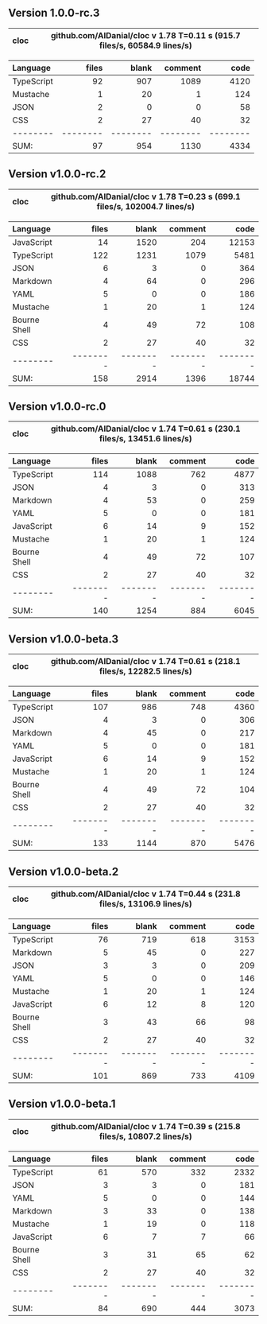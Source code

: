 ## Version 1.0.0-rc.3
  
cloc|github.com/AlDanial/cloc v 1.78  T=0.11 s (915.7 files/s, 60584.9 lines/s)
--- | ---

Language|files|blank|comment|code
:-------|-------:|-------:|-------:|-------:
TypeScript|92|907|1089|4120
Mustache|1|20|1|124
JSON|2|0|0|58
CSS|2|27|40|32
--------|--------|--------|--------|--------
SUM:|97|954|1130|4334
  ## Version v1.0.0-rc.2

| cloc | github.com/AlDanial/cloc v 1.78 T=0.23 s (699.1 files/s, 102004.7 lines/s) |
| ---- | -------------------------------------------------------------------------- |


| Language     |    files |    blank |  comment |     code |
| :----------- | -------: | -------: | -------: | -------: |
| JavaScript   |       14 |     1520 |      204 |    12153 |
| TypeScript   |      122 |     1231 |     1079 |     5481 |
| JSON         |        6 |        3 |        0 |      364 |
| Markdown     |        4 |       64 |        0 |      296 |
| YAML         |        5 |        0 |        0 |      186 |
| Mustache     |        1 |       20 |        1 |      124 |
| Bourne Shell |        4 |       49 |       72 |      108 |
| CSS          |        2 |       27 |       40 |       32 |
| --------     | -------- | -------- | -------- | -------- |
| SUM:         |      158 |     2914 |     1396 |    18744 |

## Version v1.0.0-rc.0

| cloc | github.com/AlDanial/cloc v 1.74 T=0.61 s (230.1 files/s, 13451.6 lines/s) |
| ---- | ------------------------------------------------------------------------- |


| Language     |    files |    blank |  comment |     code |
| :----------- | -------: | -------: | -------: | -------: |
| TypeScript   |      114 |     1088 |      762 |     4877 |
| JSON         |        4 |        3 |        0 |      313 |
| Markdown     |        4 |       53 |        0 |      259 |
| YAML         |        5 |        0 |        0 |      181 |
| JavaScript   |        6 |       14 |        9 |      152 |
| Mustache     |        1 |       20 |        1 |      124 |
| Bourne Shell |        4 |       49 |       72 |      107 |
| CSS          |        2 |       27 |       40 |       32 |
| --------     | -------- | -------- | -------- | -------- |
| SUM:         |      140 |     1254 |      884 |     6045 |

## Version v1.0.0-beta.3

| cloc | github.com/AlDanial/cloc v 1.74 T=0.61 s (218.1 files/s, 12282.5 lines/s) |
| ---- | ------------------------------------------------------------------------- |


| Language     |    files |    blank |  comment |     code |
| :----------- | -------: | -------: | -------: | -------: |
| TypeScript   |      107 |      986 |      748 |     4360 |
| JSON         |        4 |        3 |        0 |      306 |
| Markdown     |        4 |       45 |        0 |      217 |
| YAML         |        5 |        0 |        0 |      181 |
| JavaScript   |        6 |       14 |        9 |      152 |
| Mustache     |        1 |       20 |        1 |      124 |
| Bourne Shell |        4 |       49 |       72 |      104 |
| CSS          |        2 |       27 |       40 |       32 |
| --------     | -------- | -------- | -------- | -------- |
| SUM:         |      133 |     1144 |      870 |     5476 |

## Version v1.0.0-beta.2

| cloc | github.com/AlDanial/cloc v 1.74 T=0.44 s (231.8 files/s, 13106.9 lines/s) |
| ---- | ------------------------------------------------------------------------- |


| Language     |    files |    blank |  comment |     code |
| :----------- | -------: | -------: | -------: | -------: |
| TypeScript   |       76 |      719 |      618 |     3153 |
| Markdown     |        5 |       45 |        0 |      227 |
| JSON         |        3 |        3 |        0 |      209 |
| YAML         |        5 |        0 |        0 |      146 |
| Mustache     |        1 |       20 |        1 |      124 |
| JavaScript   |        6 |       12 |        8 |      120 |
| Bourne Shell |        3 |       43 |       66 |       98 |
| CSS          |        2 |       27 |       40 |       32 |
| --------     | -------- | -------- | -------- | -------- |
| SUM:         |      101 |      869 |      733 |     4109 |

## Version v1.0.0-beta.1

| cloc | github.com/AlDanial/cloc v 1.74 T=0.39 s (215.8 files/s, 10807.2 lines/s) |
| ---- | ------------------------------------------------------------------------- |


| Language     |    files |    blank |  comment |     code |
| :----------- | -------: | -------: | -------: | -------: |
| TypeScript   |       61 |      570 |      332 |     2332 |
| JSON         |        3 |        3 |        0 |      181 |
| YAML         |        5 |        0 |        0 |      144 |
| Markdown     |        3 |       33 |        0 |      138 |
| Mustache     |        1 |       19 |        0 |      118 |
| JavaScript   |        6 |        7 |        7 |       66 |
| Bourne Shell |        3 |       31 |       65 |       62 |
| CSS          |        2 |       27 |       40 |       32 |
| --------     | -------- | -------- | -------- | -------- |
| SUM:         |       84 |      690 |      444 |     3073 |
